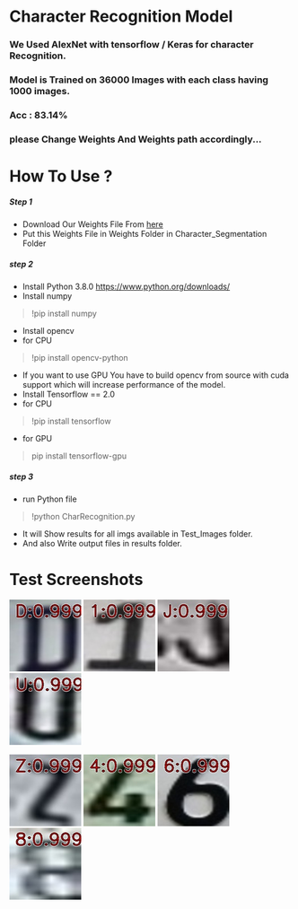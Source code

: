 # Character Recognition Model
### We Used AlexNet with tensorflow / Keras for character Recognition.
### Model is Trained on 36000 Images  with each class having 1000 images.
### Acc : 83.14%

### please Change Weights And Weights path accordingly...

# How To Use ?
##### Step 1 
* Download Our Weights File From [here](https://drive.google.com/file/d/1Z5ZFATBNEarQfEa5KhLY1ybzg_TDdko0/view?usp=sharing)
* Put this Weights File in Weights Folder in Character_Segmentation Folder

##### step 2
* Install Python 3.8.0
https://www.python.org/downloads/
* Install numpy
> !pip install numpy
* Install opencv
* for CPU
> !pip install opencv-python
* If you want to use GPU You have to build opencv from source with cuda support which will increase performance of the model.
* Install Tensorflow == 2.0
* for CPU
> !pip install tensorflow
* for GPU
> pip install tensorflow-gpu

##### step 3
* run Python file 
> !python CharRecognition.py

* It will Show results for all imgs available in Test_Images folder.
* And also Write output files in results folder.

# Test Screenshots
![Screen Shot 1](https://github.com/manan-d8/CB31_CyberKnights/blob/master/Character_Recognition/Results/CharReco1.jpg)
![Screen Shot 1](https://github.com/manan-d8/CB31_CyberKnights/blob/master/Character_Recognition/Results/CharReco2.jpg)
![Screen Shot 1](https://github.com/manan-d8/CB31_CyberKnights/blob/master/Character_Recognition/Results/CharReco3.jpg)
![Screen Shot 1](https://github.com/manan-d8/CB31_CyberKnights/blob/master/Character_Recognition/Results/CharReco5.jpg)

![Screen Shot 1](https://github.com/manan-d8/CB31_CyberKnights/blob/master/Character_Recognition/Results/CharReco6.jpg)
![Screen Shot 1](https://github.com/manan-d8/CB31_CyberKnights/blob/master/Character_Recognition/Results/CharReco7.jpg)
![Screen Shot 1](https://github.com/manan-d8/CB31_CyberKnights/blob/master/Character_Recognition/Results/CharReco8.jpg)
![Screen Shot 1](https://github.com/manan-d8/CB31_CyberKnights/blob/master/Character_Recognition/Results/CharReco9.jpg)
